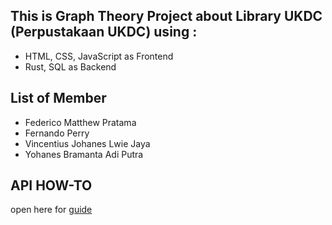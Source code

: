 ## This is Graph Theory Project about Library UKDC (Perpustakaan UKDC) using : 
- HTML, CSS, JavaScript as Frontend
- Rust, SQL as Backend

## List of Member
- Federico Matthew Pratama
- Fernando Perry
- Vincentius Johanes Lwie Jaya
- Yohanes Bramanta Adi Putra

## API HOW-TO
open here for [guide](./howto.md)
